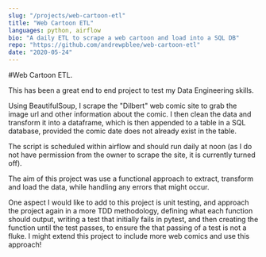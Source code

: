 ```yaml
---
slug: "/projects/web-cartoon-etl"
title: "Web Cartoon ETL"
languages: python, airflow
bio: "A daily ETL to scrape a web cartoon and load into a SQL DB"
repo: "https://github.com/andrewpblee/web-cartoon-etl"
date: "2020-05-24"
---
```


#Web Cartoon ETL<span>.</span>

This has been a great end to end project to test my Data Engineering skills.

Using BeautifulSoup, I scrape the "Dilbert" web comic site to grab the image url and other information about the comic. I then clean the data and transform it into a dataframe, which is then appended to a table in a SQL database, provided the comic date does not already exist in the table.

The script is scheduled within airflow and should run daily at noon (as I do not have permission from the owner to scrape the site, it is currently turned off).

The aim of this project was use a functional approach to extract, transform and load the data, while handling any errors that might occur.

One aspect I would like to add to this project is unit testing, and approach the project again in a more TDD methodology, defining what each function should output, writing a test that initially fails in pytest, and then creating the function until the test passes, to ensure the that passing of a test is not a fluke. I might extend this project to include more web comics and use this approach!
